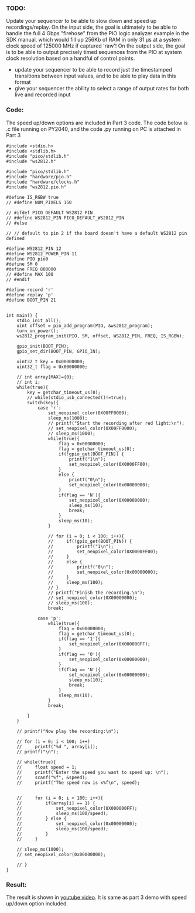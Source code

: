 ### TODO:

Update your sequencer to be able to slow down and speed up recordings/replay. On the input side, the goal is ultimately to be able to handle the full 4 Gbps "firehose" from the PIO logic analyzer example in the SDK manual, which would fill up 256Kb of RAM in only 31 µs at a system clock speed of 125000 MHz if captured 'raw'! On the output side, the goal is to be able to output precisely timed sequences from the PIO at system clock resolution based on a handful of control points.

- update your sequencer to be able to record just the timestamped transitions between input values, and to be able to play data in this format
- give your sequencer the ability to select a range of output rates for both live and recorded input


### Code:

The speed up/down options are included in Part 3 code. The code below is .c file running on PY2040, and the code .py running on PC is attached in Part 3

```
#include <stdio.h>
#include <stdlib.h>
#include "pico/stdlib.h"
#include "ws2812.h"

#include "pico/stdlib.h"
#include "hardware/pio.h"
#include "hardware/clocks.h"
#include "ws2812.pio.h"

#define IS_RGBW true
// #define NUM_PIXELS 150

// #ifdef PICO_DEFAULT_WS2812_PIN
// #define WS2812_PIN PICO_DEFAULT_WS2812_PIN
// #else

// // default to pin 2 if the board doesn't have a default WS2812 pin defined

#define WS2812_PIN 12
#define WS2812_POWER_PIN 11
#define PIO pio0
#define SM 0
#define FREQ 800000
// #define MAX 100
// #endif

#define record 'r'
#define replay 'p'
#define BOOT_PIN 21


int main() {
    stdio_init_all();
    uint offset = pio_add_program(PIO, &ws2812_program);
    turn_on_power();
    ws2812_program_init(PIO, SM, offset, WS2812_PIN, FREQ, IS_RGBW);

    gpio_init(BOOT_PIN);
    gpio_set_dir(BOOT_PIN, GPIO_IN);

    uint32_t key = 0x00000000;
    uint32_t flag = 0x00000000;

    // int array[MAX]={0};
    // int i;
    while(true){
        key = getchar_timeout_us(0);
        // while(stdio_usb_connected()!=true);
        switch(key){
            case 'r':
                set_neopixel_color(0X00FF0000);
                sleep_ms(1000);
                // printf("Start the recording after red light:\n");
                // set_neopixel_color(0X00FF0000);
                // sleep_ms(1000);
                while(true){
                    flag = 0x00000000;
                    flag = getchar_timeout_us(0);
                    if(!gpio_get(BOOT_PIN)) {
                        printf("1\n");
                        set_neopixel_color(0X0000FF00);
                    } 
                    else {
                        printf("0\n");
                        set_neopixel_color(0x00000000);
                    }
                    if(flag == 'N'){
                        set_neopixel_color(0X00000000);
                        sleep_ms(10);
                        break;
                    }
                    sleep_ms(10); 
                }
                           
                // for (i = 0; i < 100; i++){
                //     if(!gpio_get(BOOT_PIN)) {
                //         printf("1\n");
                //         set_neopixel_color(0X0000FF00);
                //     } 
                //     else {
                //         printf("0\n");
                //         set_neopixel_color(0x00000000);
                //     }
                //     sleep_ms(100);
                // }
                // printf("Finish the recording.\n");
                // set_neopixel_color(0X00000000);
                // sleep_ms(100);
                break;
                
            case 'p':
                while(true){
                    flag = 0x00000000;
                    flag = getchar_timeout_us(0);
                    if(flag == '1'){
                        set_neopixel_color(0X000000FF);
                    }
                    if(flag == '0'){
                        set_neopixel_color(0x00000000);
                    }
                    if(flag == 'N'){
                        set_neopixel_color(0x00000000);
                        sleep_ms(10);
                        break;
                    }
                    sleep_ms(10);
                }
                break;

        }
    }

    // printf("Now play the recording:\n");

    // for (i = 0; i < 100; i++)
    //     printf("%d ", array[i]);
    // printf("\n");
    
    // while(true){
    //     float speed = 1;
    //     printf("Enter the speed you want to speed up: \n");
    //     scanf("%f", &speed);
    //     printf("The speed now is x%f\n", speed);

    
    //     for (i = 0; i < 100; i++){
    //         if(array[i] == 1) {
    //             set_neopixel_color(0X000000FF);
    //             sleep_ms(100/speed);
    //         } else {
    //             set_neopixel_color(0x00000000);
    //             sleep_ms(100/speed);
    //         }
    //     }
        
    // sleep_ms(1000);
    // set_neopixel_color(0x00000000);
   
    // }
}
```

### Result:

The result is shown in [youtube video](https://youtu.be/-8h8KXTmqto). It is same as part 3 demo with speed up/down option included.
